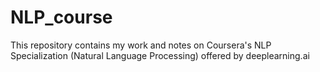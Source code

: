 # NLP_course
This repository contains my work and notes on Coursera's NLP Specialization (Natural Language Processing) offered by deeplearning.ai
